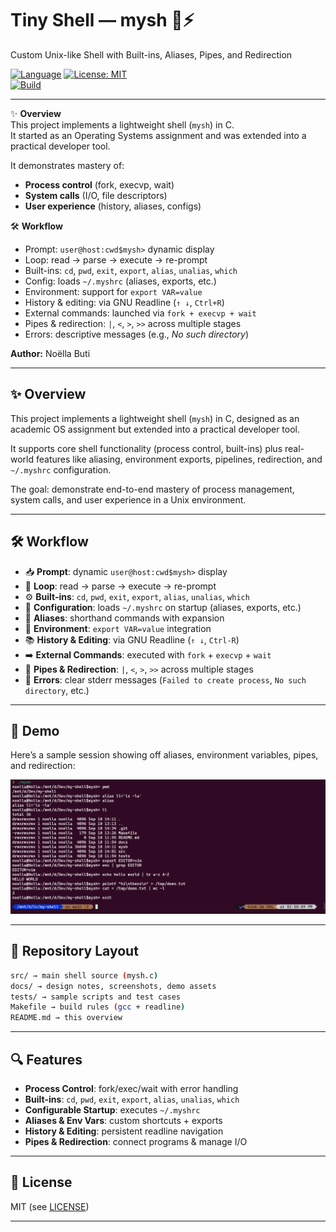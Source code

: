 # Tiny Shell — mysh 🐚⚡
Custom Unix-like Shell with Built-ins, Aliases, Pipes, and Redirection

[![Language](https://img.shields.io/badge/language-C-blue.svg)](https://en.wikipedia.org/wiki/C_(programming_language))  
[![License: MIT](https://img.shields.io/badge/License-MIT-green.svg)](LICENSE)  
[![Build](https://img.shields.io/badge/build-Makefile-orange.svg)](Makefile)  

---

✨ **Overview**  
This project implements a lightweight shell (`mysh`) in C.  
It started as an Operating Systems assignment and was extended into a practical developer tool.  

It demonstrates mastery of:  
- **Process control** (fork, execvp, wait)  
- **System calls** (I/O, file descriptors)  
- **User experience** (history, aliases, configs)  

🛠️ **Workflow**  
- Prompt: `user@host:cwd$mysh>` dynamic display  
- Loop: read → parse → execute → re-prompt  
- Built-ins: `cd`, `pwd`, `exit`, `export`, `alias`, `unalias`, `which`  
- Config: loads `~/.myshrc` (aliases, exports, etc.)  
- Environment: support for `export VAR=value`  
- History & editing: via GNU Readline (`↑ ↓`, `Ctrl+R`)  
- External commands: launched via `fork + execvp + wait`  
- Pipes & redirection: `|`, `<`, `>`, `>>` across multiple stages  
- Errors: descriptive messages (e.g., *No such directory*)  

**Author:** Noëlla Buti

---

## ✨ Overview
This project implements a lightweight shell (`mysh`) in C, designed as an academic OS assignment but extended into a practical developer tool.  

It supports core shell functionality (process control, built-ins) plus real-world features like aliasing, environment exports, pipelines, redirection, and `~/.myshrc` configuration.

The goal: demonstrate end-to-end mastery of process management, system calls, and user experience in a Unix environment.

---

## 🛠️ Workflow
- 📥 **Prompt**: dynamic `user@host:cwd$mysh>` display  
- 🔄 **Loop**: read → parse → execute → re-prompt  
- ⚙️ **Built-ins**: `cd`, `pwd`, `exit`, `export`, `alias`, `unalias`, `which`  
- 📝 **Configuration**: loads `~/.myshrc` on startup (aliases, exports, etc.)  
- 🧾 **Aliases**: shorthand commands with expansion  
- 🌱 **Environment**: `export VAR=value` integration  
- 📚 **History & Editing**: via GNU Readline (`↑ ↓`, `Ctrl-R`)  
- ➡️ **External Commands**: executed with `fork` + `execvp` + `wait`  
- 🔗 **Pipes & Redirection**: `|`, `<`, `>`, `>>` across multiple stages  
- 🛑 **Errors**: clear stderr messages (`Failed to create process`, `No such directory`, etc.)

---

## 🚦 Demo
Here’s a sample session showing off aliases, environment variables, pipes, and redirection:

![Demo](docs/demo.png)

---

## 📁 Repository Layout
```bash
src/ → main shell source (mysh.c)
docs/ → design notes, screenshots, demo assets
tests/ → sample scripts and test cases
Makefile → build rules (gcc + readline)
README.md → this overview
```
---

## 🔍 Features
- **Process Control**: fork/exec/wait with error handling  
- **Built-ins**: `cd`, `pwd`, `exit`, `export`, `alias`, `unalias`, `which`  
- **Configurable Startup**: executes `~/.myshrc`  
- **Aliases & Env Vars**: custom shortcuts + exports  
- **History & Editing**: persistent readline navigation  
- **Pipes & Redirection**: connect programs & manage I/O  

---

## 📜 License
MIT (see [LICENSE](LICENSE))

---


